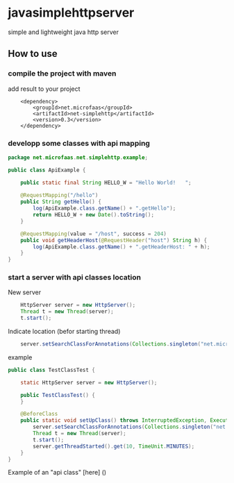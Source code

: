 # javasimplehttpserver
simple and lightweight java http server  

## How to use

### compile the project with maven  
add result to your project

```
	<dependency>
    	<groupId>net.microfaas</groupId>
    	<artifactId>net-simplehttp</artifactId>
    	<version>0.3</version>
	</dependency>
```

### developp some classes with api mapping

````java
package net.microfaas.net.simplehttp.example;

public class ApiExample {

	public static final String HELLO_W = "Hello World!   ";
    
	@RequestMapping("/hello")
	public String getHello() {
		log(ApiExample.class.getName() + ".getHello");
		return HELLO_W + new Date().toString();
	}

	@RequestMapping(value = "/host", success = 204)
	public void getHeaderHost(@RequestHeader("host") String h) {
		log(ApiExample.class.getName() + ".getHeaderHost: " + h);
	}
}
````

### start a server with api classes location
New server
````java
	HttpServer server = new HttpServer();
    Thread t = new Thread(server);
	t.start();    
````
Indicate location (befor starting thread)
````java
	server.setSearchClassForAnnotations(Collections.singleton("net.microfaas.net.simplehttp.example"));
````

example  
````java
public class TestClassTest {

	static HttpServer server = new HttpServer();

	public TestClassTest() {
	}

	@BeforeClass
	public static void setUpClass() throws InterruptedException, ExecutionException, TimeoutException {
		server.setSearchClassForAnnotations(Collections.singleton("net.microfaas.net.simplehttp.example"));
		Thread t = new Thread(server);
		t.start();
		server.getThreadStarted().get(10, TimeUnit.MINUTES);
	}
}
````

Example of an "api class" [here] ()